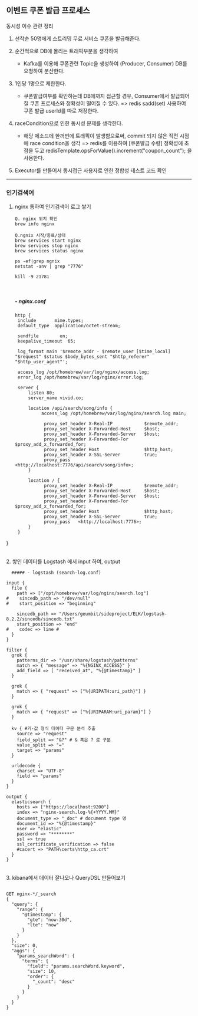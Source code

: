 ## 이벤트 쿠폰 발급 프로세스

동시성 이슈 관련 정리
1. 선착순 50명에게 스트리밍 무료 서비스 쿠폰을 발급해준다.
2. 순간적으로 DB에 몰리는 트래픽부분을 생각하여
   - Kafka를 이용해 쿠폰관련 Topic을 생성하여 (Producer, Consumer) DB를 요청하여 분산한다.
3. 1인당 1명으로 제한한다.
   - 쿠폰발급여부를 확인하는데 DB에까지 접근할 경우, Consumer에서 발급되어질 쿠폰 프로세스와 정확성이 떨어질 수 있다.
     => redis sadd(set) 사용하여 쿠폰 발급 userId를 따로 저장한다.
4. raceCondition으로 인한 동시성 문제를 생각한다.
   - 해당 메소드에 한꺼번에 트래픽이 발생함으로써,
     commit 되지 않은 직전 시점에 race condition을 생각
     => redis를 이용하여 [쿠폰발급 수량] 정확성에 초점을 두고
     redisTemplate.opsForValue().increment("coupon_count"); 을 사용한다.

5. Executor를 만들어서 동시접근 사용자로 인한 정합성 테스트 코드 확인

---

### 인기검색어

1. nginx 통하여 인기검색어 로그 쌓기
   ```
   Q. nginx 위치 확인
   brew info nginx
   
   Q.ngnix 시작/종료/상태
   brew services start nginx
   brew services stop nginx
   brew services status nginx
   
   ps -ef|grep ngnix
   netstat -anv | grep "7776"
   
   kill -9 21781
   ```
   <br>

   ##### - nginx.conf

   ```
   http {
    include       mime.types;
    default_type  application/octet-stream;

    sendfile        on;
    keepalive_timeout  65;

    log_format main '$remote_addr - $remote_user [$time_local] "$request" $status $body_bytes_sent "$http_referer" "$http_user_agent"';

    access_log /opt/homebrew/var/log/nginx/access.log;
    error_log /opt/homebrew/var/log/nginx/error.log;

    server {
        listen 80;
        server_name vivid.co; 

        location /api/search/song/info {
             access_log /opt/homebrew/var/log/nginx/search.log main;

              proxy_set_header X-Real-IP            $remote_addr;
              proxy_set_header X-Forwarded-Host     $host;
              proxy_set_header X-Forwarded-Server   $host;
              proxy_set_header X-Forwarded-For      $proxy_add_x_forwarded_for;
              proxy_set_header Host                 $http_host;
              proxy_set_header X-SSL-Server         true;
              proxy_pass   <http://localhost:7776/api/search/song/info>;
        }

        location / {
              proxy_set_header X-Real-IP            $remote_addr;
              proxy_set_header X-Forwarded-Host     $host;
              proxy_set_header X-Forwarded-Server   $host;
              proxy_set_header X-Forwarded-For      $proxy_add_x_forwarded_for;
              proxy_set_header Host                 $http_host;
              proxy_set_header X-SSL-Server         true;
              proxy_pass   <http://localhost:7776>;
        }
    }
}
    
  <br>
2. 쌓인 데이터를 Logstash 에서 input 하여, output

      ##### - logstash (search-log.conf)
```
input {
  file {
    path => ["/opt/homebrew/var/log/nginx/search.log"]
#    sincedb_path => "/dev/null"
#    start_position => "beginning"

    sincedb_path => "/Users/geumbit/sideproject/ELK/logstash-8.2.2/sincedb/sincedb.txt"
    start_position => "end"
#    codec => line #
  }
}

filter {
  grok {
    patterns_dir => "/usr/share/logstash/patterns"
    match => { "message" => "%{NGINX_ACCESS}" }
    add_field => [ "received_at", "%{@timestamp}" ]
  }

  grok {
    match => { "request" => ["%{URIPATH:uri_path}"] }
  }

  grok {
    match => { "request" => ["%{URIPARAM:uri_param}"] }
  }

  kv { #키-값 형식 데이터 구문 분석 추출
    source => "request"
    field_split => "&?" # & 혹은 ? 로 구분
    value_split => "="
    target => "params"
  }

  urldecode {
    charset => "UTF-8"
    field => "params"
  }
}

output {
  elasticsearch {
    hosts => ["https://localhost:9200"]
    index => "nginx-search.log-%{+YYYY.MM}"
    document_type => "_doc" # document type 명
    document_id => "%{@timestamp}"
    user => "elastic"
    password => "********"
    ssl => true
    ssl_certificate_verification => false
    #cacert => "PATH\certs\http_ca.crt"
  }
}
```
<br>
3. kibana에서 데이터 잘나오나 QueryDSL 만들어보기

```

GET nginx-*/_search
{
  "query": {
    "range": {
      "@timestamp": {
        "gte": "now-30d",
        "lte": "now"
      }
    }
  }, 
  "size": 0,
  "aggs": {
    "params_searchWord": {
      "terms": {
        "field": "params.searchWord.keyword",
        "size": 10,
        "order": {
          "_count": "desc"
        }
      }
    }
  }
}

```